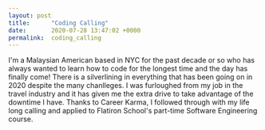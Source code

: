 ```yaml
---
layout: post
title:      "Coding Calling"
date:       2020-07-28 13:47:02 +0000
permalink:  coding_calling
---
```



I'm a Malaysian American based in NYC for the past decade or so who has always wanted to learn how to code for the longest time and the day has finally come! There is a silverlining in everything that has been going on in 2020 despite the many chanlleges. I was furloughed from my job in the travel industry and it has given me the extra drive to take advantage of the downtime I have. Thanks to Career Karma, I followed through with my life long calling and applied to Flatiron School's part-time Software Engineering course. 



